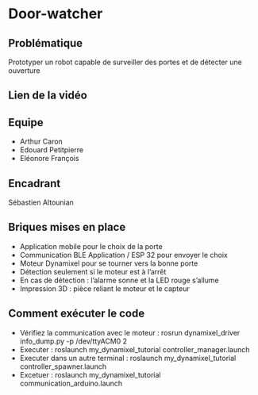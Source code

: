 # Door-watcher
## Problématique
Prototyper un robot capable de surveiller des portes et de détecter une ouverture

## Lien de la vidéo

## Equipe 
- Arthur Caron
- Edouard Petitpierre
- Eléonore François

## Encadrant
Sébastien Altounian

## Briques mises en place
- Application mobile pour le choix de la porte 
- Communication BLE Application / ESP 32 pour envoyer le choix
- Moteur Dynamixel pour se tourner vers la bonne porte
- Détection seulement si le moteur est à l’arrêt
- En cas de détection : l’alarme sonne et la LED rouge s’allume
- Impression 3D : pièce reliant le moteur et le capteur

## Comment exécuter le code
- Vérifiez la communication avec le moteur : rosrun dynamixel_driver info_dump.py -p /dev/ttyACM0 2
- Executer : roslaunch my_dynamixel_tutorial controller_manager.launch
- Executer dans un autre terminal : roslaunch my_dynamixel_tutorial controller_spawner.launch
- Excetuer : roslaunch my_dynamixel_tutorial communication_arduino.launch

